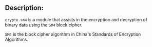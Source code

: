## Description:

`crypto.sm4` is a module that assists in the encryption and
decryption of binary data using the `SM4` block cipher.

`SM4` is the block cipher algorithm in China's Standards of Encryption Algorithms.

